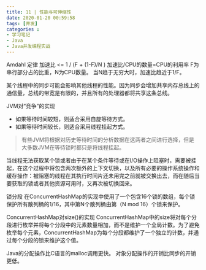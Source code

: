 ```yaml
---
title: 11 | 性能与可伸缩性
date: 2020-01-20 00:59:58
tags: [并发]
categories :
- 学习笔记
- Java
- Java并发编程实战
---
```


Amdahl 定律
加速比 <= 1 / (F + (1-F)/N )
加速比/CPU的数量=CPU的利用率
F为串行部分占的比重，N为CPU数量。
当N趋于无穷大时，加速比趋近于1/F。

某个线程中的同步可能会影响其他线程的性能。因为同步会增加共享内存总线上的通信量，总线的带宽是有限的，并且所有的处理器都将共享这条总线。

JVM对“竞争”的实现
- 如果等待时间较短，则适合采用自旋等待方式。
- 如果等待时间较长，则适合采用线程挂起方式。
> 有些JVM将根据对历史等待时间的分析数据在这两者之间进行选择，但是大多数JVM在等待锁时都只是将线程挂起。

当线程无法获取某个锁或者由于在某个条件等待或在I/O操作上阻塞时，需要被挂起，在这个过程中将包含两次额外的上下文切换，以及所有必要的操作系统操作和缓存操作：被阻塞的线程在其执行时间片还未用完之前就被交换出去，而在随后当要获取的锁或者其他资源可用时，又再次被切换回来。

锁分段
在ConcurrentHashMap的实现中使用了一个包含16个锁的数组，每个锁保护所有散列桶的1/16，其中第N个散列桶由第（N mod 16）个锁来保护。

ConcurrentHashMap对size()的实现
ConcurrentHashMap中的size将对每个分段进行枚举并将每个分段中的元素数量相加，而不是维护一个全局计数。为了避免枚举每个元素，ConcurrentHashMap为每个分段都维护了一个独立的计数，并通过每个分段的锁来维护这个值。

Java的分配操作比C语言的malloc调用更快。
对象分配操作的开销比同步的开销更低。

                                                                                                                                                                                                                                                                                                                                                                                                                                                                                                                                                                                                                                                                                                                                                                                                                                                                                                                                                                                                           